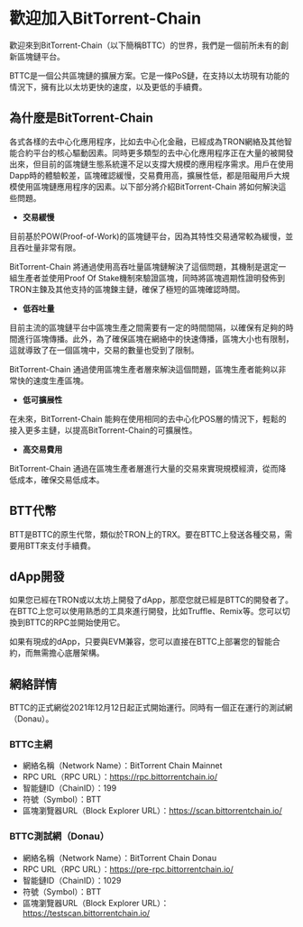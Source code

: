 # 歡迎加入BitTorrent-Chain

歡迎來到BitTorrent-Chain（以下簡稱BTTC）的世界，我們是一個前所未有的創新區塊鏈平台。

BTTC是一個公共區塊鏈的擴展方案。它是一條PoS鏈，在支持以太坊現有功能的情況下，擁有比以太坊更快的速度，以及更低的手續費。

## 為什麼是BitTorrent-Chain

各式各樣的去中心化應用程序，比如去中心化金融，已經成為TRON網絡及其他智能合約平台的核心驅動因素。同時更多類型的去中心化應用程序正在大量的被開發出來，但目前的區塊鏈生態系統還不足以支撐大規模的應用程序需求。用戶在使用Dapp時的體驗較差，區塊確認緩慢，交易費用高，擴展性低，都是阻礙用戶大規模使用區塊鏈應用程序的因素。以下部分將介紹BitTorrent-Chain 將如何解決這些問題。

* **交易緩慢**

目前基於POW(Proof-of-Work)的區塊鏈平台，因為其特性交易通常較為緩慢，並且吞吐量非常有限。

BitTorrent-Chain 將通過使用高吞吐量區塊鏈解決了這個問題，其機制是選定一組生產者並使用Proof Of Stake機制來驗證區塊，同時將區塊週期性證明發佈到TRON主鍊及其他支持的區塊鍊主鏈，確保了極短的區塊確認時間。

* **低吞吐量**

目前主流的區塊鏈平台中區塊生產之間需要有一定的時間間隔，以確保有足夠的時間進行區塊傳播。此外，為了確保區塊在網絡中的快速傳播，區塊大小也有限制，這就導致了在一個區塊中，交易的數量也受到了限制。

BitTorrent-Chain 通過使用區塊生產者層來解決這個問題，區塊生產者能夠以非常快的速度生產區塊。

* **低可擴展性**

在未來，BitTorrent-Chain 能夠在使用相同的去中心化POS層的情況下，輕鬆的接入更多主鏈，以提高BitTorrent-Chain的可擴展性。

* **高交易費用**

BitTorrent-Chain 通過在區塊生產者層進行大量的交易來實現規模經濟，從而降低成本，確保交易低成本。

## BTT代幣

BTT是BTTC的原生代幣，類似於TRON上的TRX。要在BTTC上發送各種交易，需要用BTT來支付手續費。

## dApp開發

如果您已經在TRON或以太坊上開發了dApp，那麼您就已經是BTTC的開發者了。在BTTC上您可以使用熟悉的工具來進行開發，比如Truffle、Remix等。您可以切換到BTTC的RPC並開始使用它。

如果有現成的dApp，只要與EVM兼容，您可以直接在BTTC上部署您的智能合約，而無需擔心底層架構。

## 網絡詳情

BTTC的正式網從2021年12月12日起正式開始運行。同時有一個正在運行的測試網（Donau）。

### BTTC主網

* 網絡名稱（Network Name）：BitTorrent Chain Mainnet
* RPC URL（RPC URL）：https://rpc.bittorrentchain.io/
* 智能鏈ID（ChainID）：199
* 符號（Symbol）：BTT
* 區塊瀏覽器URL（Block Explorer URL）：https://scan.bittorrentchain.io/

### BTTC測試網（Donau）

* 網絡名稱（Network Name）：BitTorrent Chain Donau
* RPC URL（RPC URL）：https://pre-rpc.bittorrentchain.io/ 
* 智能鏈ID（ChainID）：1029
* 符號（Symbol）：BTT
* 區塊瀏覽器URL（Block Explorer URL）：https://testscan.bittorrentchain.io/
